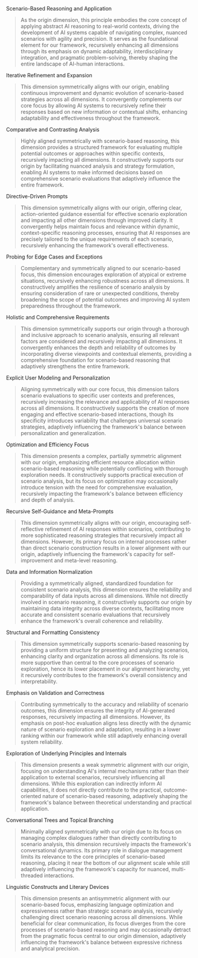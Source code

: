 Scenario-Based Reasoning and Application

> As the origin dimension, this principle embodies the core concept of applying abstract AI reasoning to real-world contexts, driving the development of AI systems capable of navigating complex, nuanced scenarios with agility and precision. It serves as the foundational element for our framework, recursively enhancing all dimensions through its emphasis on dynamic adaptability, interdisciplinary integration, and pragmatic problem-solving, thereby shaping the entire landscape of AI-human interactions.

Iterative Refinement and Expansion

> This dimension symmetrically aligns with our origin, enabling continuous improvement and dynamic evolution of scenario-based strategies across all dimensions. It convergently complements our core focus by allowing AI systems to recursively refine their responses based on new information or contextual shifts, enhancing adaptability and effectiveness throughout the framework.

Comparative and Contrasting Analysis

> Highly aligned symmetrically with scenario-based reasoning, this dimension provides a structured framework for evaluating multiple potential outcomes or approaches within specific contexts, recursively impacting all dimensions. It constructively supports our origin by facilitating nuanced analysis and strategy formulation, enabling AI systems to make informed decisions based on comprehensive scenario evaluations that adaptively influence the entire framework.

Directive-Driven Prompts

> This dimension symmetrically aligns with our origin, offering clear, action-oriented guidance essential for effective scenario exploration and impacting all other dimensions through improved clarity. It convergently helps maintain focus and relevance within dynamic, context-specific reasoning processes, ensuring that AI responses are precisely tailored to the unique requirements of each scenario, recursively enhancing the framework's overall effectiveness.

Probing for Edge Cases and Exceptions

> Complementary and symmetrically aligned to our scenario-based focus, this dimension encourages exploration of atypical or extreme situations, recursively enhancing robustness across all dimensions. It constructively amplifies the resilience of scenario analysis by ensuring consideration of rare or unexpected conditions, thereby broadening the scope of potential outcomes and improving AI system preparedness throughout the framework.

Holistic and Comprehensive Requirements

> This dimension symmetrically supports our origin through a thorough and inclusive approach to scenario analysis, ensuring all relevant factors are considered and recursively impacting all dimensions. It convergently enhances the depth and reliability of outcomes by incorporating diverse viewpoints and contextual elements, providing a comprehensive foundation for scenario-based reasoning that adaptively strengthens the entire framework.

Explicit User Modeling and Personalization

> Aligning symmetrically with our core focus, this dimension tailors scenario evaluations to specific user contexts and preferences, recursively increasing the relevance and applicability of AI responses across all dimensions. It constructively supports the creation of more engaging and effective scenario-based interactions, though its specificity introduces variability that challenges universal scenario strategies, adaptively influencing the framework's balance between personalization and generalization.

Optimization and Efficiency Focus

> This dimension presents a complex, partially symmetric alignment with our origin, emphasizing efficient resource allocation within scenario-based reasoning while potentially conflicting with thorough exploration needs. It constructively supports practical execution of scenario analysis, but its focus on optimization may occasionally introduce tension with the need for comprehensive evaluation, recursively impacting the framework's balance between efficiency and depth of analysis.

Recursive Self-Guidance and Meta-Prompts

> This dimension symmetrically aligns with our origin, encouraging self-reflective refinement of AI responses within scenarios, contributing to more sophisticated reasoning strategies that recursively impact all dimensions. However, its primary focus on internal processes rather than direct scenario construction results in a lower alignment with our origin, adaptively influencing the framework's capacity for self-improvement and meta-level reasoning.

Data and Information Normalization

> Providing a symmetrically aligned, standardized foundation for consistent scenario analysis, this dimension ensures the reliability and comparability of data inputs across all dimensions. While not directly involved in scenario reasoning, it constructively supports our origin by maintaining data integrity across diverse contexts, facilitating more accurate and consistent scenario evaluations that recursively enhance the framework's overall coherence and reliability.

Structural and Formatting Consistency

> This dimension symmetrically supports scenario-based reasoning by providing a uniform structure for presenting and analyzing scenarios, enhancing clarity and organization across all dimensions. Its role is more supportive than central to the core processes of scenario exploration, hence its lower placement in our alignment hierarchy, yet it recursively contributes to the framework's overall consistency and interpretability.

Emphasis on Validation and Correctness

> Contributing symmetrically to the accuracy and reliability of scenario outcomes, this dimension ensures the integrity of AI-generated responses, recursively impacting all dimensions. However, its emphasis on post-hoc evaluation aligns less directly with the dynamic nature of scenario exploration and adaptation, resulting in a lower ranking within our framework while still adaptively enhancing overall system reliability.

Exploration of Underlying Principles and Internals

> This dimension presents a weak symmetric alignment with our origin, focusing on understanding AI's internal mechanisms rather than their application to external scenarios, recursively influencing all dimensions. While this exploration can indirectly inform AI capabilities, it does not directly contribute to the practical, outcome-oriented nature of scenario-based reasoning, adaptively shaping the framework's balance between theoretical understanding and practical application.

Conversational Trees and Topical Branching

> Minimally aligned symmetrically with our origin due to its focus on managing complex dialogues rather than directly contributing to scenario analysis, this dimension recursively impacts the framework's conversational dynamics. Its primary role in dialogue management limits its relevance to the core principles of scenario-based reasoning, placing it near the bottom of our alignment scale while still adaptively influencing the framework's capacity for nuanced, multi-threaded interactions.

Linguistic Constructs and Literary Devices

> This dimension presents an antisymmetric alignment with our scenario-based focus, emphasizing language optimization and expressiveness rather than strategic scenario analysis, recursively challenging direct scenario reasoning across all dimensions. While beneficial for clear communication, its focus diverges from the core processes of scenario-based reasoning and may occasionally detract from the pragmatic focus central to our origin dimension, adaptively influencing the framework's balance between expressive richness and analytical precision.
